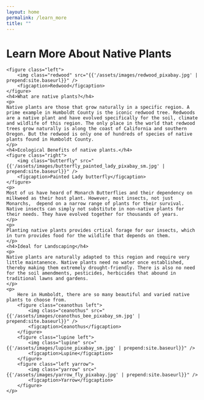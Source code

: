 ```yaml
---
layout: home                                                            
permalink: /learn_more
title: ""
---
```

<div class="content" id="learn_more">
    <h1>Learn More About Native Plants</h1>
    <!--from one Humboldt County resident to another-->

    <figure class="left">
        <img class="redwood" src="{{'/assets/images/redwood_pixabay.jpg' | prepend:site.baseurl}}" />
        <figcaption>Redwood</figcaption>
    </figure>
    <h4>What are native plants?</h4>
    <p>
    Native plants are those that grow naturally in a specific region. A prime example in Humboldt County is the iconic redwood tree. Redwoods are a native plant and have evolved specifically for the soil, climate and wildlife of this region. The only place in the world that redwood trees grow naturally is along the coast of California and southern Oregon. But the redwood is only one of hundreds of species of native plants found in Humboldt County.
    </p>
    <h4>Ecological Benefits of native plants.</h4>
    <figure class="right">
        <img class="butterfly" src="{{'/assets/images/butterfly_painted_lady_pixabay_sm.jpg' | prepend:site.baseurl}}" />
        <figcaption>Painted Lady butterfly</figcaption>
    </figure>
    <p>
    Most of us have heard of Monarch Butterflies and their dependency on milkweed as their host plant. However, most insects, not just Monarchs,  depend on a narrow range of plants for their survival. Native insects can simply not substitute in non-native plants for their needs. They have evolved together for thousands of years.
    </p>
    <p>
    Planting native plants provides crtical forage for our insects, which in turn provides food for the wildlife that depends on them.
    </p>
    <h4>Ideal for Landscaping</h4>
    <p>
    Native plants are naturally adapted to this region and require very little maintanence. Native plants need no water once established, thereby making them extremely drought-friendly. There is also no need for the soil amendments, pesticides, herbicides that abound in traditional lawns and gardens.
    </p>
    <p>
        Here in Humboldt, there are so many beautiful and varied native plants to choose from. 
        <figure class="ceanothus left">
            <img class="ceanothus" src="{{'/assets/images/ceanothus_bee_pixabay_sm.jpg' | prepend:site.baseurl}}" />
            <figcaption>Ceanothus</figcaption>
        </figure>
        <figure class="lupine left"> 
            <img class="lupine" src="{{'/assets/images/lupine_pixabay_sm.jpg' | prepend:site.baseurl}}" />
            <figcaption>Lupine</figcaption>
        </figure>
        <figure class="left yarrow">
            <img class="yarrow" src="{{'/assets/images/yarrow_fly_pixabay.jpg' | prepend:site.baseurl}}" />
            <figcaption>Yarrow</figcaption>
        </figure>
    </p>
</div>
<!--
Our eco-system hangs is a complicated and delicate balance. Insects and wildlife depend on these native plants. They have evolved together and have a symbiotic balance. 
<p>
</p>
<p>Native Plants are Low-Maintenance</p>
<p>
Native plants are naturally low-maintenance. We can attempt to mimic conditions for non-native species with soil amendments and specific watering schedules. But there are plants that thrive in our soil conditions and weather, because they have evolved to do so.
</p>
<h4>Want to learn more about Native Plants? Here's how to get started:</h4> 
<p>
Check out our list of places to see native plants!
<br/>Browse these native plant nurseries. 
<br/>If you're a do it yourselfer, download the Seek app and start identifying plants. You'll be surprised at how many non-native species you find. But as you gain familiarity, the natives will stand out to you.   
</p>
<h4>Ready to plant natives?</h4>
<p>
Talk to someone - visit a native plant nursery and ask!
<br/>Browse our native plant list.
<br/>Want to start from seed? Buy seeds online
</p>
-->

